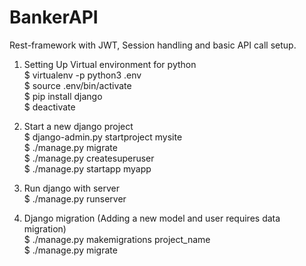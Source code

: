 # BankerAPI

Rest-framework with JWT, Session handling and basic API call setup.  


1) Setting Up Virtual environment for python   
$ virtualenv -p python3 .env  
$ source .env/bin/activate  
$ pip install django  
$ deactivate  

2) Start a new django project  
$ django-admin.py startproject mysite  
$ ./manage.py migrate  
$ ./manage.py createsuperuser  
$ ./manage.py startapp myapp  

3) Run django with server  
$ ./manage.py runserver  

4) Django migration (Adding a new model and user requires data migration)  
$ ./manage.py makemigrations project_name  
$ ./manage.py migrate  


